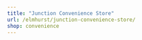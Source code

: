 ```yaml
---
title: "Junction Convenience Store"
url: /elmhurst/junction-convenience-store/
shop: convenience
---
```

